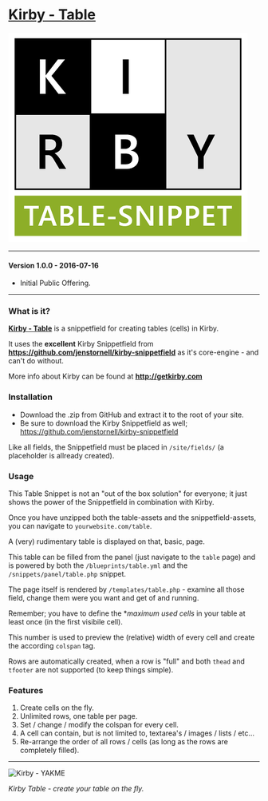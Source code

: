 # [Kirby - Table](https://github.com/1n3JgKl9pQ6cUMrW/kirby-table)

![Kirby - Table](kirby-table-logotype.png "Kirby - Table")

****

#### Version 1.0.0 - 2016-07-16

- Initial Public Offering.

****

### What is it?

**[Kirby - Table](https://github.com/1n3JgKl9pQ6cUMrW/kirby-table)** is a snippetfield for creating tables (cells) in Kirby.

It uses the **excellent** Kirby Snippetfield from **https://github.com/jenstornell/kirby-snippetfield** as it's core-engine - and can't do without.

More info about Kirby can be found at **http://getkirby.com**

### Installation

- Download the .zip from GitHub and extract it to the root of your site.
- Be sure to download the Kirby Snippetfield as well; https://github.com/jenstornell/kirby-snippetfield

Like all fields, the Snippetfield must be placed in `/site/fields/` (a placeholder is allready created).

### Usage

This Table Snippet is not an "out of the box solution" for everyone; it just shows the power of the Snippetfield in combination with Kirby.

Once you have unzipped both the table-assets and the snippetfield-assets, you can navigate to `yourwebsite.com/table`.

A (very) rudimentary table is displayed on that, basic, page.

This table can be filled from the panel (just navigate to the `table` page) and is powered by both the `/blueprints/table.yml` and the `/snippets/panel/table.php` snippet.

The page itself is rendered by `/templates/table.php` - examine all those field, change them were you want and get of and running.

Remember; you have to define the **maximum used cells* in your table at least once (in the first visibile cell).

This number is used to preview the (relative) width of every cell and create the according `colspan` tag.

Rows are automatically created, when a row is "full" and both `thead` and `tfooter` are not supported (to keep things simple).

### Features

1. Create cells on the fly.
2. Unlimited rows, one table per page.
3. Set / change / modify the colspan for every cell.
4. A cell can contain, but is not limited to, textarea's / images / lists / etc...
5. Re-arrange the order of all rows / cells (as long as the rows are completely filled).

****

![Kirby - YAKME](kirby_yakme-capture.gif "Kirby - Table")

*Kirby Table - create your table on the fly.*